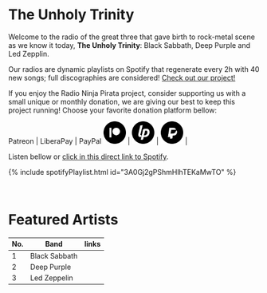 # The Unholy Trinity

Welcome to the radio of the great three that gave birth to rock-metal scene as we know it today, **The Unholy Trinity**: Black Sabbath, Deep Purple and Led Zepplin.

Our radios are dynamic playlists on Spotify that regenerate every 2h with 40 new songs; full discographies are considered! <a href="/">Check out our project!</a>

If you enjoy the Radio Ninja Pirata project, consider supporting us with a small unique or monthly donation, we are giving our best to keep this project running! Choose your favorite donation platform bellow:

 Patreon | LiberaPay | PayPal
<a href="https://www.patreon.com/radioninjapirata" target="_blank"><img src="assets/patreon_black_logo_500x500.png" alt="patreon" height="45" width="45" /></a> | <a href="https://liberapay.com/RadioNinjaPirata/donate" target="_blank"><img src="assets/liberapay_logo_500x500.png" alt="liberapay" height="45" width="45" /></a> | <a href="https://www.paypal.com/cgi-bin/webscr?cmd=_s-xclick&hosted_button_id=TWGZ3KKDLEDUE&source=url" target="_blank"><img src="assets/paypal_black_logo_500x500.png" alt="paypal" height="45" width="45" /></a> |

Listen bellow or [click in this direct link to Spotify](https://open.spotify.com/playlist/3A0Gj2gPShmHlhTEKaMwTO?si=Yxj_BnIATm6c974okmun5w).

{% include spotifyPlaylist.html id="3A0Gj2gPShmHlhTEKaMwTO" %}

<br>

# Featured Artists

No. | Band | links
--- | ---- | -----
1 | Black Sabbath |     
2 | Deep Purple |     
3 | Led Zeppelin |     
